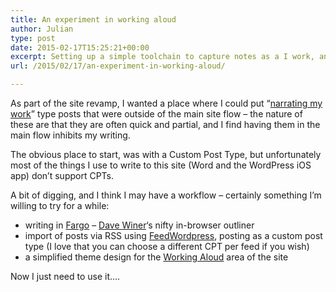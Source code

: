 ```yaml
---
title: An experiment in working aloud
author: Julian
type: post
date: 2015-02-17T15:25:21+00:00
excerpt: Setting up a simple toolchain to capture notes as a I work, and publish them in a way that is distinct from the rest of the site
url: /2015/02/17/an-experiment-in-working-aloud/

---
```

As part of the site revamp, I wanted a place where I could put &#8220;<a href="https://scripting.com/stories/2009/08/09/narrateYourWork.html" target="_blank">narrating my work</a>&#8221; type posts that were outside of the main site flow &#8211; the nature of these are that they are often quick and partial, and I find having them in the main flow inhibits my writing.

The obvious place to start, was with a Custom Post Type, but unfortunately most of the things I use to write to this site (Word and the WordPress iOS app) don&#8217;t support CPTs.

A bit of digging, and I think I may have a workflow &#8211; certainly something I&#8217;m willing to try for a while:

  * writing in <a href="https://fargo.io/" target="_blank">Fargo</a> &#8211; <a href="https://twitter.com/davewiner" target="_blank">Dave Winer</a>&#8216;s nifty in-browser outliner
  * import of posts via RSS using <a href="https://feedwordpress.radgeek.com/" target="_blank">FeedWordpress</a>, posting as a custom post type (I love that you can choose a different CPT per feed if you wish)
  * a simplified theme design for the [Working Aloud][1] area of the site

Now I just need to use it&#8230;.

&nbsp;

 [1]: /worknotes/
